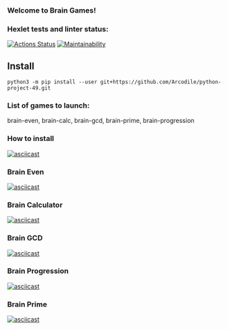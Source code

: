 ### Welcome to Brain Games!
### Hexlet tests and linter status:
[![Actions Status](https://github.com/Arcodile/python-project-49/workflows/hexlet-check/badge.svg)](https://github.com/Arcodile/python-project-49/actions)
[![Maintainability](https://api.codeclimate.com/v1/badges/a30c06db301f87cdc3df/maintainability)](https://codeclimate.com/github/Arcodile/python-project-49/maintainability)
## Install
```
python3 -m pip install --user git+https://github.com/Arcodile/python-project-49.git
```
### List of games to launch:
brain-even, brain-calc, brain-gcd, brain-prime, brain-progression
### How to install
[![asciicast](https://asciinema.org/a/NXlVmMaD2I4YCnBqCsFGQWJQA.svg)](https://asciinema.org/a/NXlVmMaD2I4YCnBqCsFGQWJQA)
### Brain Even
[![asciicast](https://asciinema.org/a/yCzWlxuIzVQCkezoSvuAniUbV.svg)](https://asciinema.org/a/yCzWlxuIzVQCkezoSvuAniUbV)
### Brain Calculator
[![asciicast](https://asciinema.org/a/RIjDW887FT9FIQjZ93PBuz2nh.svg)](https://asciinema.org/a/RIjDW887FT9FIQjZ93PBuz2nh)
### Brain GCD
[![asciicast](https://asciinema.org/a/7D5PkBfruKnhSNt3ZRKC3tQCM.svg)](https://asciinema.org/a/7D5PkBfruKnhSNt3ZRKC3tQCM)
### Brain Progression
[![asciicast](https://asciinema.org/a/qsOr8tPBZpAeeAqe1SCdJjx34.svg)](https://asciinema.org/a/qsOr8tPBZpAeeAqe1SCdJjx34)
### Brain Prime
[![asciicast](https://asciinema.org/a/FdOSktVafuYtsD7SMpTrEYsIL.svg)](https://asciinema.org/a/FdOSktVafuYtsD7SMpTrEYsIL)
